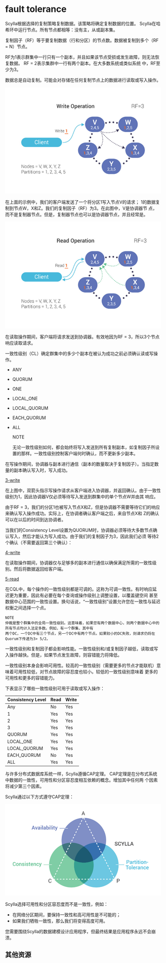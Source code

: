 # fault tolerance

Scylla根据选择的复制策略复制数据。该策略将确定复制数据的位置。 Scylla在哈希环中运行节点。所有节点都相等：没有主，从或副本集。

复制因子（RF）等于要复制数据（行和分区）的节点数。数据被复制到多个（RF = N）节点。

RF为1表示群集中一行只有一个副本，并且如果该节点受损或发生故障，则无法恢复数据。 RF = 2表示集群中一行有两个副本。在大多数系统或类似系统
中，RF至少为3。

数据总是自动复制。可能会对存储在任何复制节点上的数据进行读取或写入操作。

![1-write](/scylla/images/1-write_op_RF_31.jpg)

在上面的示例中，我们的客户端发送了一个将分区1写入节点V的请求； 1的数据复制到节点W，X和Z。我们的复制因子（RF）为3。在此图中，V是协调器节
点，而不是复制器节点。但是，复制器节点也可以是协调器节点，并且经常是。

![2-read](/scylla/images/2-read_op_RF_3.jpg)

在读取操作期间，客户端将请求发送到协调器。有效地因为RF = 3，所以3个节点响应读取请求。

一致性级别（CL）确定群集中的多少个副本在被认为成功之前必须确认读或写操作。

* ANY
* QUORUM
* ONE
* LOCAL_ONE
* LOCAL_QUORUM
* EACH_QUORUM
* ALL


    NOTE
    
    无论一致性级别如何，都会始终将写入发送到所有复制副本，如复制因子所设置的那样。一致性级别控制客户端何时确认，而不更新多少副本。
    
在写操作期间，协调器与副本进行通信（副本的数量取决于复制因子）。当指定数量的副本确认写入时，写入成功。

[3-write](/scylla/images/3-write_op_RF_3_CL_1.jpg)

在上图中，双箭头指示写操作请求从客户端进入协调器，并返回确认。由于一致性级别为1，因此协调器V仅必须等待写入发送到群集中的单个节点W并由其
响应。

由于RF = 3，我们的分区1也被写入节点X和Z，但是协调器不需要等待它们的响应来确认写入操作成功。实际上，在协调者确认客户端之后，来自节点X和
Z的确认可以在以后的时间到达协调者。

当我们的Consistency Level设置为QUORUM时，协调器必须等待大多数节点确认写入，然后才能认为写入成功。由于我们的复制因子为3，因此我们必须
等待2个确认（不需要返回第三个确认）：

[4-write](/scylla/images/4-write_op_RF_3_CL_Quorum.jpg)

在读取操作期间，协调器仅与足够多的副本进行通信以确保满足所需的一致性级别。然后将数据返回给客户端。

[5-read](/scylla/images/5-read_op_RF_3_CL_2.jpg)

在CQL中，每个操作的一致性级别都是可调的。这称为可调一致性。有时响应延迟更为重要，因此有必要在每个查询或操作级别上调整设置，以覆盖键空间
甚至数据中心范围的一致性设置。换句话说，“一致性级别”设置允许您在一致性与延迟权衡之间选择一个点。


    NOTE
    仲裁是整个群集中的全局一致性级别。这意味着，如果您有两个数据中心，则两个数据中心中的所有节点均计入法定多数。例如，有一个群集，其中有
    两个DC，一个DC中有三个节点，另一个DC中有两个节点。如果较小的DC失败，则请求仍将在Quorum下传递为3> 5/2。

一致性级别和复制因子都会影响性能。一致性级别和/或复制因子越低，读取或写入操作越快。但是，如果节点发生故障，则容错能力将降低。


一致性级别本身会影响可用性。较高的一致性级别（需要更多的节点才能联机）意味着可用性较低，对节点故障的容忍度也较小。较低的一致性级别意味着
更多的可用性和更多的容错能力。

下表显示了哪些一致性级别可用于读取或写入操作：

Consistency Level	| Read	| Write
:--- | :--- | :---
Any	|No	|Yes
1	|Yes	|Yes
2	|Yes	|Yes
3	|Yes	|Yes
QUORUM	|Yes	|Yes
LOCAL_ONE	|Yes	|Yes
LOCAL_QUORUM	|Yes	|Yes
EACH_QUORUM	|No	|Yes
ALL	|Yes	|Yes

与许多分布式数据库系统一样，Scylla遵循CAP定理。 CAP定理是在分布式系统中数据的一致性，可用性和分区容忍度相互依赖的概念。增加其中任何两
个因素将减少第三个因素。

Scylla通过以下方式遵守CAP定理：

![6-cap](/scylla/images/6-CAP_Theorem.jpg)

Scylla选择可用性和分区容忍度而不是一致性，例如：

* 在网络分区期间，要保持一致性和高可用性是不可能的；
* 如果我们牺牲一致性，那么我们将变得高度可用。

您需要围绕Scylla的数据建模设计应用程序，但最终结果是应用程序永远不会崩溃。

## 其他资源

